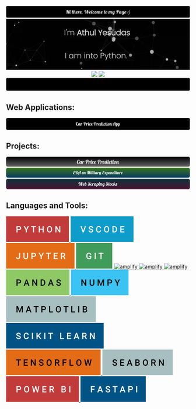 <div align="center">
    <img src="https://github.com/athulyesudas/athulyesudas/blob/main/Images/decoratives/header.png" alt="gcp"/>
</div>

<div align="center">
    <a href="https://athul.netlify.app/" target="_blank" rel="noreferrer">
        <img src="https://github.com/athulyesudas/athulyesudas/blob/main/Images/decoratives/website_cover2.webp" alt="gcp"/>
    </a>
</div>

<div align="center">
    <img height="180.5em" src="https://github-readme-stats.vercel.app/api?username=athulyesudas&show_icons=true&hide_border=true&theme=chartreuse-dark&include_all_commits=true&count_private=true"/>
    <img height="180.5em" src="https://github-readme-stats.vercel.app/api/top-langs/?username=athulyesudas&layout=compact&langs_count=7&hide_border=true&theme=chartreuse-dark"/>
</div>
      
<div align="center">
    <img src="https://github.com/athulyesudas/athulyesudas/blob/main/Images/decoratives/footer.png" alt="gcp"/>
</div>  

<h2 align="left">Web Applications:</h2>

<div align="center">
    <a href="https://carrpred.herokuapp.com/" target="_blank" rel="noreferrer"> <img src="https://github.com/athulyesudas/athulyesudas/blob/main/Images/App%20Buttons/car_price_prediction_app.png" alt="gcp"/> </a>
</div>

<h2 align="left">Projects:</h2>

<div align="center">
    <a href="https://github.com/athulyesudas/Car-Price-Prediction" target="_blank" rel="noreferrer"> <img src="https://github.com/athulyesudas/athulyesudas/blob/main/Images/App%20Buttons/car_price_prediction.png" alt="gcp"/> </a>
</div>

<div align="center">
    <a href="https://github.com/athulyesudas/Edubridge-Data-Analytics/tree/main/Projects/Military%20Expenditure%20EDA%20(RStudio)" target="_blank" rel="noreferrer"> <img src="https://github.com/athulyesudas/athulyesudas/blob/main/Images/App%20Buttons/eda-on-military-expenditure.png" alt="gcp"/> </a>
</div>

<div align="center">
    <a href="https://github.com/athulyesudas/Edubridge-Data-Analytics/tree/main/Projects/Money%20Control%20-%20Web%20Scraping%20(Python)" target="_blank" rel="noreferrer"> <img src="https://github.com/athulyesudas/athulyesudas/blob/main/Images/App%20Buttons/web-scraping-stocks.png" alt="gcp"/> </a>
</div>

<h2>Languages and Tools:</h2>

<div>  
    <a href="https://www.python.org/" target="_blank" rel="noreferrer"> <img src="https://github.com/athulyesudas/athulyesudas/blob/main/Images/forthebadge/python.svg" alt="amplify" /> </a> 
    <a href="https://code.visualstudio.com/" target="_blank" rel="noreferrer"> <img src="https://github.com/athulyesudas/athulyesudas/blob/main/Images/forthebadge/vscode.svg" alt="android" /> </a> 
    <a href="https://jupyter.org/" target="_blank" rel="noreferrer"> <img src="https://github.com/athulyesudas/athulyesudas/blob/main/Images/forthebadge/jupyter.svg" alt="docker"/> </a>
    <a href="https://git-scm.com/" target="_blank" rel="noreferrer"> <img src="https://github.com/athulyesudas/athulyesudas/blob/main/Images/forthebadge/git.svg" alt="amplify" /> </a>
    <a href="https://html5.org/" target="_blank" rel="noreferrer"> <img src="https://github.com/athulyesudas/athulyesudas/blob/main/Images/forthebadge/html.svg" alt="amplify" /> </a>
    <a href="https://www.w3.org/" target="_blank" rel="noreferrer"> <img src="https://github.com/athulyesudas/athulyesudas/blob/main/Images/forthebadge/css.svg" alt="amplify" /> </a>
    <a href="https://www.javascript.com/" target="_blank" rel="noreferrer"> <img src="https://github.com/athulyesudas/athulyesudas/blob/main/Images/forthebadge/javascript.svg" alt="amplify" /> </a>  
    <a href="https://pandas.pydata.org/" target="_blank" rel="noreferrer"> <img src="https://github.com/athulyesudas/athulyesudas/blob/main/Images/forthebadge/pandas.svg" alt="dart"/> </a> 
    <a href="https://numpy.org/" target="_blank" rel="noreferrer"> <img src="https://github.com/athulyesudas/athulyesudas/blob/main/Images/forthebadge/numpy.svg" alt="express"/> </a>  
    <a href="https://matplotlib.org/" target="_blank" rel="noreferrer"> <img src="https://github.com/athulyesudas/athulyesudas/blob/main/Images/forthebadge/matplotlib.svg" alt="figma"/> </a>  
    <a href="https://scikit-learn.org/" target="_blank" rel="noreferrer"> <img src="https://github.com/athulyesudas/athulyesudas/blob/main/Images/forthebadge/scikit-learn.svg" alt="firebase"/> </a>  
    <a href="https://www.tensorflow.org/" target="_blank" rel="noreferrer"> <img src="https://github.com/athulyesudas/athulyesudas/blob/main/Images/forthebadge/tensorflow.svg" alt="gcp"/> </a>  
    <a href="https://seaborn.pydata.org/" target="_blank" rel="noreferrer"> <img src="https://github.com/athulyesudas/athulyesudas/blob/main/Images/forthebadge/seaborn.svg" alt="gcp"/> </a>
    <a href="https://powerbi.microsoft.com/" target="_blank" rel="noreferrer"> <img src="https://github.com/athulyesudas/athulyesudas/blob/main/Images/forthebadge/power-bi.svg" alt="gcp"/> </a>
    <a href="https://fastapi.tiangolo.com/" target="_blank" rel="noreferrer"> <img src="https://github.com/athulyesudas/athulyesudas/blob/main/Images/forthebadge/fastapi.svg" alt="gcp"/> </a>
</div>
